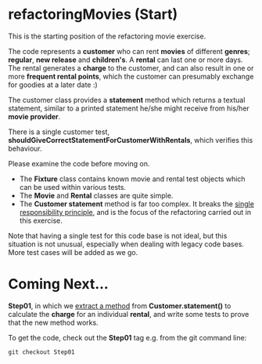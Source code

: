 refactoringMovies (Start)
=========================

This is the starting position of the refactoring movie exercise.

The code represents a **customer** who can rent **movies** of different **genres**; **regular**, **new release** and **children's**. A **rental** can last one or more days. The rental generates a **charge** to the customer, and can also result in one or more **frequent rental points**, which the customer can presumably exchange for goodies at a later date :)

The customer class provides a **statement** method which returns a textual statement, similar to a printed statement he/she might receive from his/her **movie provider**.

There is a single customer test, **shouldGiveCorrectStatementForCustomerWithRentals**, which verifies this behaviour.

Please examine the code before moving on.

* The **Fixture** class contains known movie and rental test objects which can be used within various tests.
* The **Movie** and **Rental** classes are quite simple.
* The **Customer statement** method is far too complex. It breaks the [single responsibility principle](http://en.wikipedia.org/wiki/Single_responsibility_principle), and is the focus of the refactoring carried out in this exercise.

Note that having a single test for this code base is not ideal, but this situation is not unusual, especially when dealing with legacy code bases. More test cases will be added as we go.

Coming Next...
==============

**Step01**, in which we [extract a method](http://sourcemaking.com/refactoring/extract-method) from **Customer.statement()** to calculate the **charge** for an individual **rental**, and write some tests to prove that the new method works.

To get the code, check out the **Step01** tag e.g. from the git command line:

    git checkout Step01